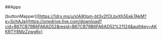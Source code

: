 ##Apps

[buttonMapper]([https://1drv.ms/u/s!AlKtpm-bt3y2fOLbxXh5Eek7AkM?e=SchAJa](https://onedrive.live.com/download?cid=B67CB79B6FA6AD52&resid=B67CB79B6FA6AD52%21124&authkey=AKKRTY8MzZzwg6c)
